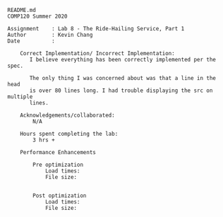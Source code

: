     README.md
    COMP120 Summer 2020

    Assignment    : Lab 8 - The Ride-Hailing Service, Part 1
    Author        : Kevin Chang
    Date          : 

        Correct Implementation/ Incorrect Implementation:
	       I believe everything has been correctly implemented per the spec.

           The only thing I was concerned about was that a line in the head
           is over 80 lines long. I had trouble displaying the src on multiple
           lines.

        Acknowledgements/collaborated:
            N/A
	        
        Hours spent completing the lab:
	        3 hrs +

        Performance Enhancements

            Pre optimization
                Load times:
                File size:


            Post optimization
                Load times:
                File size: